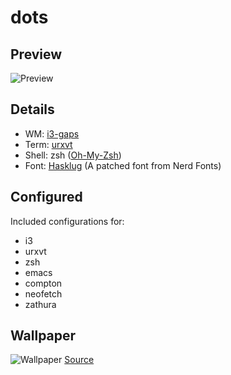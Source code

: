 # dots

## Preview

![Preview](https://imgur.com/5IM3CKQ.png)

## Details

* WM: [i3-gaps](https://github.com/Airblader/i3)
* Term: [urxvt](https://wiki.archlinux.org/index.php/Rxvt-unicode)
* Shell: zsh ([Oh-My-Zsh](http://ohmyz.sh/))
* Font: [Hasklug](https://nerdfonts.com/) (A patched font from Nerd Fonts)

## Configured

Included configurations for:
* i3
* urxvt
* zsh
* emacs
* compton
* neofetch
* zathura

## Wallpaper

![Wallpaper](https://imgur.com/PNjUdcR.jpg)
[Source](https://unsplash.com/photos/GvL_0uNFfK4)
